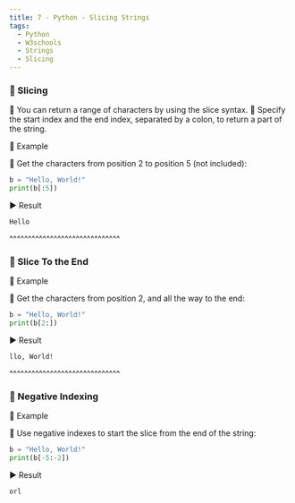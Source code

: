 ```yaml
---
title: 7 - Python - Slicing Strings
tags:
  - Python
  - W3schools
  - Strings
  - Slicing
---
```


### 💬 Slicing

📝 You can return a range of characters by using the slice syntax.
📝 Specify the start index and the end index, separated by a colon, to return a part of the string.

📝 Example

📝  Get the characters from position 2 to position 5 (not included):

```python
b = "Hello, World!"
print(b[:5])
```

▶️ Result


```
Hello
```

^^^^^^^^^^^^^^^^^^^^^^^^^^^^^^
### 💬 Slice To the End

📝 Example

📝 Get the characters from position 2, and all the way to the end:

```python
b = "Hello, World!"
print(b[2:])
```

▶️ Result


```
llo, World!
```

^^^^^^^^^^^^^^^^^^^^^^^^^^^^^^
### 💬 Negative Indexing

📝 Example

📝 Use negative indexes to start the slice from the end of the string:

```python
b = "Hello, World!"
print(b[-5:-2])
```

▶️ Result

```
orl

```
